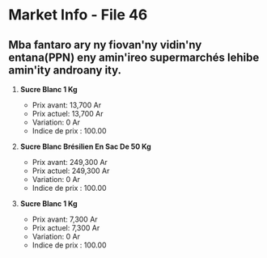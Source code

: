 # Market Info - File 46

## Mba fantaro ary ny fiovan'ny vidin'ny entana(PPN) eny amin'ireo supermarchés lehibe amin'ity androany ity.

1. **Sucre Blanc 1 Kg**
   - Prix avant: 13,700 Ar
   - Prix actuel: 13,700 Ar
   - Variation: 0 Ar
   - Indice de prix : 100.00

2. **Sucre Blanc Brésilien En Sac De 50 Kg**
   - Prix avant: 249,300 Ar
   - Prix actuel: 249,300 Ar
   - Variation: 0 Ar
   - Indice de prix : 100.00

3. **Sucre Blanc 1 Kg**
   - Prix avant: 7,300 Ar
   - Prix actuel: 7,300 Ar
   - Variation: 0 Ar
   - Indice de prix : 100.00

